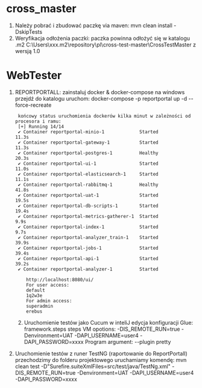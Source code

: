 # cross_master
1. Należy pobrać i zbudować paczkę via maven:
		mvn clean install -DskipTests
2. Weryfikacja odłożenia paczki:
	paczka powinna odłożyć się w katalogu .m2
   C:\Users\xxx\.m2\repository\pl\cross-test-master\CrossTestMaster
	z wersją 1.0

# WebTester
1. REPORTPORTALL:
	zainstaluj docker & docker-compose na windows
		przejdź do katalogu
		uruchom: docker-compose -p reportportal up -d --force-recreate
		
		końcowy status uruchomienia dockerów kilka minut w zależności od procesora i ramu:
   		[+] Running 14/14
		✔ Container reportportal-minio-1             Started                                                                                                                                                      11.3s
		✔ Container reportportal-gateway-1           Started                                                                                                                                                      11.3s
		✔ Container reportportal-postgres-1          Healthy                                                                                                                                                      20.3s
		✔ Container reportportal-ui-1                Started                                                                                                                                                      11.0s
		✔ Container reportportal-elasticsearch-1     Started                                                                                                                                                      11.1s
		✔ Container reportportal-rabbitmq-1          Healthy                                                                                                                                                      41.8s
		✔ Container reportportal-uat-1               Started                                                                                                                                                      19.5s
		✔ Container reportportal-db-scripts-1        Started                                                                                                                                                      19.4s
		✔ Container reportportal-metrics-gatherer-1  Started                                                                                                                                                       9.9s
		✔ Container reportportal-index-1             Started                                                                                                                                                       9.7s
		✔ Container reportportal-analyzer_train-1    Started                                                                                                                                                      39.9s
		✔ Container reportportal-jobs-1              Started                                                                                                                                                      39.4s
		✔ Container reportportal-api-1               Started                                                                                                                                                      39.2s
		✔ Container reportportal-analyzer-1          Started

           http://localhost:8080/ui/
           For user access:
           default
           1q2w3e
           For admin access:
           superadmin
           erebus
   2. Uruchomienie testów jako Cucum w inteliJ edycja konfiguracji
      		Glue: 
   				framework.steps steps
            VM opotions:
                     -DIS_REMOTE_RUN=true
                     -Denvironment=UAT
                     -DAPI_USERNAME=user4
                     -DAPI_PASSWORD=xxxx
            Program argument:
                     --plugin
                     pretty

3. Uruchomienie testów z runer TestNG (raportowanie do ReportPortall)
   przechodzimy do folderu projektowego uruchamiamy komendę:
    mvn clean test -D"Surefire.suiteXmlFiles=src/test/java/TestNg.xml" -DIS_REMOTE_RUN=true -Denvironment=UAT -DAPI_USERNAME=user4 -DAPI_PASSWORD=xxxx

	
